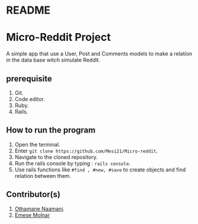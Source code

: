 # README

# Micro-Reddit Project
A simple app that use a User, Post and Comments models to make a relation in the data base witch simulate Reddit.

## prerequisite
1. Git.
2. Code editor.
4. Ruby.
5. Rails.

## How to run the program
1. Open the terminal.
2. Enter `git clone https://github.com/Mesi21/Micro-reddit`.
3. Navigate to the cloned repository.
4. Run the rails console by typing : `rails console`.
5. Use rails functions like `#find , #new, #save` to create    objects and find relation between them.

## Contributor(s)
1. [Othamane Naamani](https://github.com/othman-19/). 
2. [Emese Molnar](https://github.com/Mesi21/)
